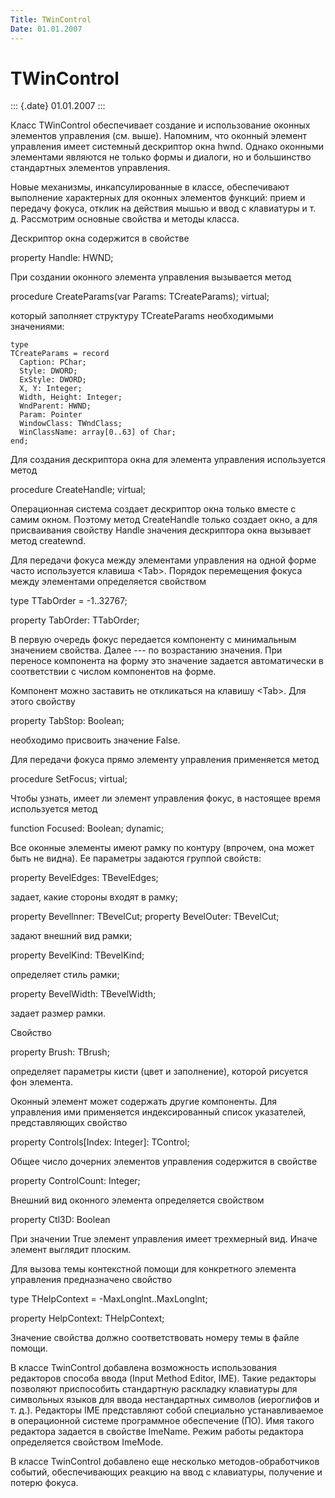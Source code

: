 ```yaml
---
Title: TWinControl
Date: 01.01.2007
---
```



TWinControl
===========

::: {.date}
01.01.2007
:::

Класс TWinControl обеспечивает создание и использование оконных
элементов управления (см. выше). Напомним, что оконный элемент
управления имеет системный дескриптор окна hwnd. Однако оконными
элементами являются не только формы и диалоги, но и большинство
стандартных элементов управления.

Новые механизмы, инкапсулированные в классе, обеспечивают выполнение
характерных для оконных элементов функций: прием и передачу фокуса,
отклик на действия мышью и ввод с клавиатуры и т. д. Рассмотрим основные
свойства и методы класса.

Дескриптор окна содержится в свойстве

property Handle: HWND;

При создании оконного элемента управления вызывается метод

procedure CreateParams(var Params: TCreateParams); virtual;

который заполняет структуру TCreateParams необходимыми значениями:

    type 
    TCreateParams = record  
      Caption: PChar; 
      Style: DWORD; 
      ExStyle: DWORD; 
      X, Y: Integer; 
      Width, Height: Integer; 
      WndParent: HWND; 
      Param: Pointer 
      WindowClass: TWndClass; 
      WinClassName: array[0..63] of Char; 
    end;

Для создания дескриптора окна для элемента управления используется метод

procedure CreateHandle; virtual;

Операционная система создает дескриптор окна только вместе с самим
окном. Поэтому метод CreateHandle только создает окно, а для
присваивания свойству Handle значения дескриптора окна вызывает метод
createwnd.

Для передачи фокуса между элементами управления на одной форме часто
используется клавиша \<Таb\>. Порядок перемещения фокуса между
элементами определяется свойством

type TTabOrder = -1..32767; 

property TabOrder: TTabOrder;

В первую очередь фокус передается компоненту с минимальным значением
свойства. Далее --- по возрастанию значения. При переносе компонента на
форму это значение задается автоматически в соответствии с числом
компонентов на форме.

Компонент можно заставить не откликаться на клавишу \<Таb\>. Для этого
свойству

property TabStop: Boolean;

необходимо присвоить значение False.

Для передачи фокуса прямо элементу управления применяется метод

procedure SetFocus; virtual;

Чтобы узнать, имеет ли элемент управления фокус, в настоящее время
используется метод

function Focused: Boolean; dynamic;

Все оконные элементы имеют рамку по контуру (впрочем, она может быть не
видна). Ее параметры задаются группой свойств:

property BevelEdges: TBevelEdges; 

задает, какие стороны входят в рамку;

property Bevellnner: TBevelCut; property BevelOuter: TBevelCut;

задают внешний вид рамки;

property BevelKind: TBevelKind;

определяет стиль рамки;

property BevelWidth: TBevelWidth;

задает размер рамки.

Свойство

property Brush: TBrush;

определяет параметры кисти (цвет и заполнение), которой рисуется фон
элемента.

Оконный элемент может содержать другие компоненты. Для управления ими
применяется индексированный список указателей, представляющих свойство

property Controls[Index: Integer]: TControl;

Общее число дочерних элементов управления содержится в свойстве

property ControlCount: Integer;

Внешний вид оконного элемента определяется свойством

property Ctl3D: Boolean

При значении True элемент управления имеет трехмерный вид. Иначе элемент
выглядит плоским.

Для вызова темы контекстной помощи для конкретного элемента управления
предназначено свойство

type THelpContext = -MaxLonglnt..MaxLonglnt;

property HelpContext: THelpContext;

Значение свойства должно соответствовать номеру темы в файле помощи.

В классе TwinControl добавлена возможность использования редакторов
способа ввода (Input Method Editor, IME). Такие редакторы позволяют
приспособить стандартную раскладку клавиатуры для символьных языков для
ввода нестандартных символов (иероглифов и т. д.). Редакторы IMЕ
представляют собой специально устанавливаемое в операционной системе
программное обеспечение (ПО). Имя такого редактора задается в свойстве
ImeName. Режим работы редактора определяется свойством ImeMode.

В классе TwinControl добавлено еще несколько методов-обработчиков
событий, обеспечивающих реакцию на ввод с клавиатуры, получение и потерю
фокуса.
